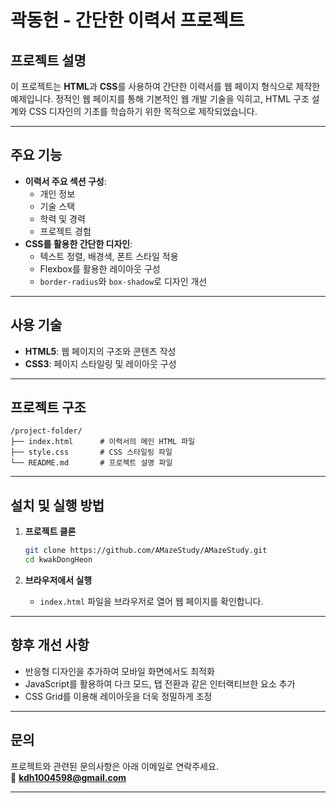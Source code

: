 # 곽동헌 - 간단한 이력서 프로젝트

## 프로젝트 설명
이 프로젝트는 **HTML**과 **CSS**를 사용하여 간단한 이력서를 웹 페이지 형식으로 제작한 예제입니다. 정적인 웹 페이지를 통해 기본적인 웹 개발 기술을 익히고, HTML 구조 설계와 CSS 디자인의 기초를 학습하기 위한 목적으로 제작되었습니다.

---

## 주요 기능
- **이력서 주요 섹션 구성**:
  - 개인 정보
  - 기술 스택
  - 학력 및 경력
  - 프로젝트 경험
- **CSS를 활용한 간단한 디자인**:
  - 텍스트 정렬, 배경색, 폰트 스타일 적용
  - Flexbox를 활용한 레이아웃 구성
  - `border-radius`와 `box-shadow`로 디자인 개선

---

## 사용 기술
- **HTML5**: 웹 페이지의 구조와 콘텐츠 작성
- **CSS3**: 페이지 스타일링 및 레이아웃 구성

---

## 프로젝트 구조
```
/project-folder/
├── index.html      # 이력서의 메인 HTML 파일
├── style.css       # CSS 스타일링 파일
└── README.md       # 프로젝트 설명 파일
```

---

## 설치 및 실행 방법
1. **프로젝트 클론**
   ```bash
   git clone https://github.com/AMazeStudy/AMazeStudy.git
   cd kwakDongHeon
   ```

2. **브라우저에서 실행**
   - `index.html` 파일을 브라우저로 열어 웹 페이지를 확인합니다.

---

## 향후 개선 사항
- 반응형 디자인을 추가하여 모바일 화면에서도 최적화
- JavaScript를 활용하여 다크 모드, 탭 전환과 같은 인터랙티브한 요소 추가
- CSS Grid를 이용해 레이아웃을 더욱 정밀하게 조정

---

## 문의
프로젝트와 관련된 문의사항은 아래 이메일로 연락주세요.  
📧 **kdh1004598@gmail.com**

---
